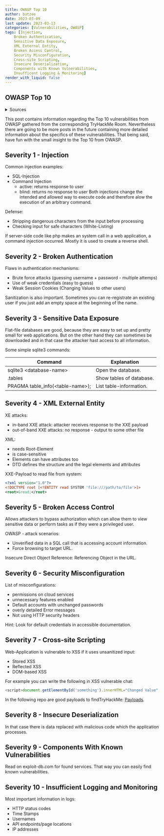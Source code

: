 ```yaml
---
title: OWASP Top 10
author: butzee
date: 2023-03-09
last update: 2023-03-13
categories: [Vulnerabilities, OWASP]
tags: [Injection,
    Broken Authentication,
    Sensitive Data Exposure,
    XML External Entity,
    Broken Access Control,
    Security Misconfiguration,
    Cross-site Scripting,
    Insecure Deserialization,
    Components with Known Vulnerabilities,
    Insufficent Logging & Monitoring]
render_with_liquid: false
---
```

## OWASP Top 10

<details>
	<summary>Sources</summary>
    <details>
        <summary>TryHackMe - OWASP Top 10</summary>
        <a href="https://tryhackme.com/room/owasptop10">OWASP Top 10</a> - Learn about and exploit each of the OWASP Top 10 vulnerabilities; the 10 most critical web security risks.
    </details>
	<details>
        <summary>TryHackMe - OWASP Juice Shop</summary>
        <a href="https://tryhackme.com/room/owaspjuiceshop">OWASP Juice Shop</a> - This room uses the Juice Shop vulnerable web application to learn how to identify and exploit common web application vulnerabilities.
    </details>
    <br>
</details>

This post contains information regarding the Top 10 vulnerabilities from OWASP gathered from the corresponding TryHackMe Room. Nevertheless there are going to be more posts in the future containing more detailed information about the specifics of these vulnerabilities. That being said, have fun with the small insight to the Top 10 from OWASP.

## Severity 1 - Injection

Common injection examples:
- SQL-Injection
- Command Injection
    - active: returns response to user
    - blind: returns no response to user
Both injections change the intended and allowed way to execute code and therefore alow the execution of an arbitrary command.

Defense:
- Stripping dangerous characters from the input before processing
- Checking input for safe characters (White-Listing)

If server-side code like php makes an system call in a web application, a command injection occurred. Mostly it is used to create a reverse shell.

## Severity 2 - Broken Authentication

Flaws in authentication mechanisms:
- Brute force attacks (guessing username + password - multiple attemps)
- Use of weak credentials (easy to guess)
- Weak Session Cookies (Changing Values to other users)

Sanitization is also important. Sometimes you can re-registrate an existing user if you just add an empty space at the beginning of the name.

## Severity 3 - Sensitive Data Exposure

Flat-file databases are good, because they are easy to set up and pretty small for web applications. But on the other hand they can sometimes be downloaded and in that case the attacker hast access to all information.

Some simple sqlite3 commands:

|Command|Explanation|
|------|------|
|sqlite3 \<database-name\> | Open the database. |
| .tables | Show tables of database. |
| PRAGMA table_info(\<table-name\>); | List table-information.|

## Severity 4 - XML External Entity 

XE attacks:
- in-band XXE attack: attacker receives response to the XXE payload
- out-of-band XXE attacks: no response - output to some other file

XML:
- needs Root-Element
- is case-sensitive
- Elements can have attributes too
- DTD defines the structure and the legal elements and attributes

XXE-Payload to read file from system:
```XML
<?xml version="1.0"?>
<!DOCTYPE root [<!ENTITY read SYSTEM 'file:///path/to/file'>]>
<root>&read;</root>
```

## Severity 5 - Broken Access Control

Allows attackers to bypass authorization which can allow them to view sensitive data or perform tasks as if they were a privileged user.

OWASP - attack scenarios:
- Unverified data in a SQL call that is accessing account information.
- Force browsing to target URL.

Insecure Direct Object Reference: Referencing Object in the URL.

## Severity 6 - Security Misconfiguration

List of misconfigurations:
- permissions on cloud services
- unnecessary features enabled
- Default accounts with unchanged passwords
- overly detailed Error messages
- Not using HTTP security headers

Hint: Look for default credentials in accessible documentation.

## Severity 7 - Cross-site Scripting

Web-Application is vulnerable to XSS if it uses unsanitized input:
- Stored XSS
- Reflected XSS
- DOM-based XSS

For example you can write the following in XSS vulnerable chat:
```JavaScript
<script>document.getElementById('something').innerHTML="Changed Value";</script>
```
In the following repo are good payloads to findTryHackMe: <a href="https://github.com/swisskyrepo/PayloadsAllTheThings/tree/master/XSS%20Injection">Payloads</a>.

## Severity 8 - Insecure Deserialization

In that case there is data replaced with malicious code which the application processes.

## Severity 9 - Components With Known Vulnerabilities

Read on exploit-db.com for found services. That way you can easily find known vulnerabilities.

## Severity 10 - Insufficient Logging and Monitoring 

Most important information in logs:
- HTTP status codes
- Time Stamps
- Usernames
- API endpoints/page locations
- IP addresses